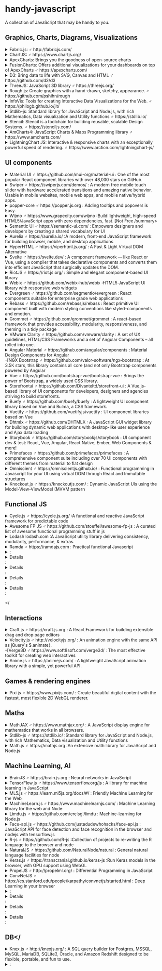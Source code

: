 # handy-javascript
A collection of JavaScript that may be handy to you.

## Graphics, Charts, Diagrams, Visualizations

<details> 
  <summary>Fabric.js: ♂ http://fabricjs.com/ </summary> 
  A powerful and simple Javascript HTML5 canvas library 
</details>
<details> 
  <summary>ChartJS: ♂ https://www.chartjs.org/</summary>   
  
  Simple yet flexible JavaScript charting for designers & developers
    
  ![ChartJS](https://user-images.githubusercontent.com/1479100/45607189-2b018b80-ba7d-11e8-845e-d7ab810bc07f.png)   
</details>

<details>
    <summary>ApexCharts: Brings you the goodness of open-source charts</summary> 
 </details>
  
<details>
    <summary>FusionCharts: Offers additional visualizations for your dashboards on top of ApexCharts ♂ https://apexcharts.com/ </summary> </details>
<details>
    <summary>D3: Bring data to life with SVG, Canvas and HTML ♂ https://github.com/d3/d3 </summary> </details>
<details>
    <summary>ThreeJS: JavaScript 3D library ♂ https://threejs.org/ </summary> </details>
<details>
    <summary>Rough.js: Create graphics with a hand-drawn, sketchy, appearance. ♂ https://github.com/pshihn/rough</summary> </details> 
<details>
    <summary>InfoVis: Tools for creating Interactive Data Visualizations for the Web. ♂ https://philogb.github.io/jit/ </summary> </details>
<details>
    <summary>Stdlib-js: Standard library for JavaScript and Node.js, with rich Mathematics, Data visualization and Utility functions ♂ https://stdlib.io/ </summary> </details>
<details>
    <summary>Stencil: Stencil is a toolchain for building reusable, scalable Design Systems. ♂ https://stenciljs.com/ </summary> </details>
<details>
    <summary>AmCharts4: JavaScript Charts & Maps Programming library ♂ https://www.amcharts.com/ </summary> </details>
<details>
    <summary>LightningChart JS: Interactive & responsive charts with an exceptionally powerful speed of rendering. ♂ https://www.arction.com/lightningchart-js/ </summary> </details>


## UI components
<details>
    <summary>Material UI ♂ https://github.com/mui-org/material-ui : One of the most popular React component libraries with over 48,000 stars on GitHub.</summary> </details> 
<details>
    <summary>Swiper ♂ https://swiperjs.com/demos/ : A modern free mobile touch slider with hardware accelerated transitions and amazing native behavior. Usable in mobile websites, mobile web apps, and mobile native/hybrid apps.</summary> </details>
<details>
    <summary>popper-core ♂ https://popper.js.org : Adding tooltips and popovers is Easy.</summary> </details>
<details>
    <summary>Wijmo ♂ https://www.grapecity.com/wijmo :Build lightweight, high-speed HTML5/JavaScript apps with zero dependencies, fast. [Not Free /summary>
<details>
    <summary>Semantic UI ♂ https://semantic-ui.com/ : Empowers designers and developers by creating a shared vocabulary for UI</summary> </details>
<details>
    <summary>Aurelia ♂ https://aurelia.io/ :A modern, front-end JavaScript framework for building browser, mobile, and desktop applications.</summary> </details> 
<details>
    <summary>HyperHTML ♂ https://viperhtml.js.org/ : A Fast & Light Virtual DOM Alternative</summary> </details>
<details>
    <summary>Svelte ♂ https://svelte.dev/ : A component framework — like React or Vue, using a compiler that takes declarative components and converts them into efficient JavaScript that surgically updates the DOM.</summary> </details> 
<details>
    <summary>RiotJS ♂ https://riot.js.org/ : Simple and elegant component-based UI library</summary> </details>
<details>
    <summary>Webix ♂ https://github.com/webix-hub/webix :HTML5 JavaScript UI library with responsive web widgets</summary> </details>
<details>
    <summary>Evergreen ♂ https://github.com/segmentio/evergreen : React components suitable for enterprise grade web applications</summary> </details>
<details>
    <summary>Rebass ♂ https://github.com/rebassjs/rebass : React primitive UI component built with modern styling conventions like styled-components and emotion.</summary> </details> 
<details>
    <summary>Grommet ♂ https://github.com/grommet/grommet : A react-based framework that provides accessibility, modularity, responsiveness, and theming in a tidy package</summary> </details>
<details>
    <summary>VMware Clarity ♂ https://github.com/vmware/clarity :  A set of UX guidelines, HTML/CSS Frameworks and a set of Angular Components – all rolled into one.</summary> </details>
<details>
    <summary>Angular Material ♂ https://github.com/angular/components : Material Design Components for Angular</summary> </details>
-[NGX Bootstrap ♂ https://github.com/valor-software/ngx-bootstrap : At 3.5K stars, this library contains all core (and not only  Bootstrap components powered by Angular
<details>
    <summary>Vue ♂ https://github.com/bootstrap-vue/bootstrap-vue :  Brings the power of Bootstrap, a widely used CSS library.</summary> </details>
<details>
    <summary>Storefrontui ♂ https://github.com/Divanteltd/storefront-ui : A Vue.js-based library of UI components for developers, designers and agencies striving to build storefronts.</summary> </details> 
<details>
    <summary>Buefy ♂ https://github.com/buefy/buefy : A lightweight UI component library based on Vue and Bulma, a CSS framework.</summary> </details>
<details>
    <summary>Vuetify ♂ https://github.com/vuetifyjs/vuetify : UI component libraries based on Vue</summary> </details>
<details>
    <summary>Dhtmlx ♂ https://github.com/DHTMLX : A JavaScript GUI widget library for building dynamic web applications with desktop-like user experience and Ajax data loading</summary> </details>
<details>
    <summary>Storybook ♂ https://github.com/storybookjs/storybook :  UI component dev & test: React, Vue, Angular, React Native, Ember, Web Components & more!</summary> </details> 
<details>
    <summary>Primefaces ♂ https://github.com/primefaces/primefaces : A comprehensive component suite including over 70 UI components with different themes from material to flat design</summary> </details>
<details>
    <summary>Omniscient ♂ https://omniscientjs.github.io/ : Functional programming in Javascript for your UI using virtual DOM through React and Immutable structures</summary> </details>
<details>
    <summary>Knockout.js ♂ https://knockoutjs.com/ : Dynamic JavaScript UIs using the Model-View-ViewModel (MVVM  pattern</summary> </details>







## Functional JS
<details>
    <summary>Cycle.js ♂ https://cycle.js.org/ :A functional and reactive JavaScript framework for predictable code</summary> </details>
<details>
    <summary>Awesome FP JS ♂ https://github.com/stoeffel/awesome-fp-js : A curated list of awesome functional programming stuff in js</summary> </details>
<details>
    <summary>Lodash lodash.com :A JavaScript utility library delivering consistency, modularity, performance, & extras.</summary> </details>
<details>
    <summary>Ramda ♂ https://ramdajs.com : Practical functional Javascript</summary> </details> 
<details>
    <summary>  :
<details></details>
    <summary>  :
<details></details>
    <summary>  :
<details></details>
    <summary>  :
<details></details>
    <summary>  :



</


## Interactions
<details>
    <summary>Craft.js ♂ https://craft.js.org : A React Framework for building extensible drag and drop page editors</summary> </details>
<details>
    <summary>Velocity.js ♂ http://velocityjs.org/ :  An animation engine with the same API as jQuery's $.animate( .</summary> </details> 
-[Verge3D ♂ https://www.soft8soft.com/verge3d/ : The most effective toolkit for creating web interactives
<details>
    <summary>Anime.js ♂ https://animejs.com/ : A lightweight JavaScript animation library with a simple, yet powerful API.</summary> </details>

## Games & rendering engines
<details>
    <summary>Pixi.js ♂ https://www.pixijs.com/ : Create beautiful digital content with the fastest, most flexible 2D WebGL renderer.</summary> </details>

## Maths
<details>
    <summary>MathJAX ♂ https://www.mathjax.org/ : A JavaScript display engine for mathematics that works in all browsers.</summary> </details>
<details>
    <summary>Stdlib-js ♂ https://stdlib.io/ :Standard library for JavaScript and Node.js, with rich Mathematics, Data visualization and Utility functions</summary> </details>
<details>
    <summary>Math.js ♂ https://mathjs.org :An extensive math library for JavaScript and Node.js</summary> </details> 


## Machine Learning, AI
<details>
    <summary>BrainJS ♂ https://brain.js.org : Neural networks in JavaScript</summary> </details>
<details>
    <summary>TensorFlow.js ♂ https://www.tensorflow.org/js : A library for machine learning in JavaScript</summary> </details>
<details>
    <summary>ML5.js ♂ https://learn.ml5js.org/docs/#/ : Friendly Machine Learning for the Web</summary> </details>
<details>
    <summary>MachineLearn.js ♂ https://www.machinelearnjs.com/ : Machine Learning library for the web and Node</summary> </details> 
<details>
    <summary>Limdu.js ♂ https://github.com/erelsgl/limdu : Machine-learning for Node.js</summary> </details>
<details>
    <summary>Face-api.js ♂ https://github.com/justadudewhohacks/face-api.js : JavaScript API for face detection and face recognition in the browser and nodejs with tensorflow.js</summary> </details>
<details>
    <summary>R-js ♂ https://github.com/R-js :Collection of projects to re-writing the R language to the browser and node</summary> </details>
<details>
    <summary>NaturalJS ♂ https://github.com/NaturalNode/natural : General natural language facilities for node</summary> </details>
<details>
    <summary>Keras.js ♂ https://transcranial.github.io/keras-js :Run Keras models in the browser, with GPU support using WebGL</summary> </details> 
<details>
    <summary>PropelJS ♂ http://propelml.org/ : Differential Programming in JavaScript</summary> </details>
<details>
    <summary>ConvNetJS ♂ https://cs.stanford.edu/people/karpathy/convnetjs/started.html : Deep Learning in your browser</summary> </details>
<details>
    <summary>  :
<details></details>
    <summary>  :
<details></details>
    <summary>  :
<details></details>
    <summary>  :

## DB</ 
<details>
    <summary>Knex.js ♂ http://knexjs.org/ : A SQL query builder for Postgres, MSSQL, MySQL, MariaDB, SQLite3, Oracle, and Amazon Redshift designed to be flexible, portable, and fun to use.</summary> </details> 
<details>
    <summary>  :
</summary> </details>
